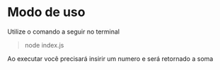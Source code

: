 # Modo de uso
Utilize o comando a seguir no terminal

> node index.js

Ao executar você precisará insirir um numero e será retornado a soma

